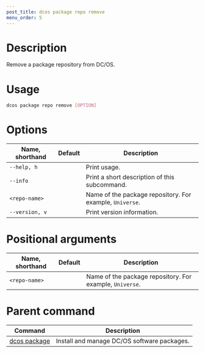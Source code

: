 ```yaml
---
post_title: dcos package repo remove
menu_order: 5
---
```


# Description
Remove a package repository from DC/OS.

# Usage

```bash
dcos package repo remove [OPTION]
```

# Options

| Name, shorthand | Default | Description |
|---------|-------------|-------------|
| `--help, h`   |             |  Print usage. |
| `--info`   |             |  Print a short description of this subcommand. |
| `<repo-name>`   |             |  Name of the package repository. For example, `Universe`. |
| `--version, v`   |             | Print version information. |

# Positional arguments

| Name, shorthand | Default | Description |
|---------|-------------|-------------|
| `<repo-name>`   |             |  Name of the package repository. For example, `Universe`. |
        
# Parent command

| Command | Description |
|---------|-------------|
| [dcos package](/docs/1.9/usage/cli/command-reference/dcos-package/)   | Install and manage DC/OS software packages. |